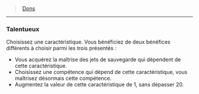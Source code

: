﻿---
!Generic
Id: feats_hd.md#talentueux
ParentLink: feats_hd.md#dons
Name: Talentueux
ParentName: Dons
NameLevel: 3
---
> [Dons](hd_feats.md)

---

### Talentueux

Choisissez une caractéristique. Vous bénéficiez de deux bénéfices différents à choisir parmi les trois présentés :

* Vous acquérez la maîtrise des jets de sauvegarde qui dépendent de cette caractéristique.
* Choisissez une compétence qui dépend de cette caractéristique, vous maîtrisez désormais cette compétence.
* Augmentez la valeur de cette caractéristique de 1, sans dépasser 20.

